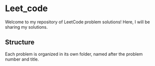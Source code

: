 # Leet_code

Welcome to my repository of LeetCode problem solutions! Here, I will be sharing my solutions.

## Structure

Each problem is organized in its own folder, named after the problem number and title.